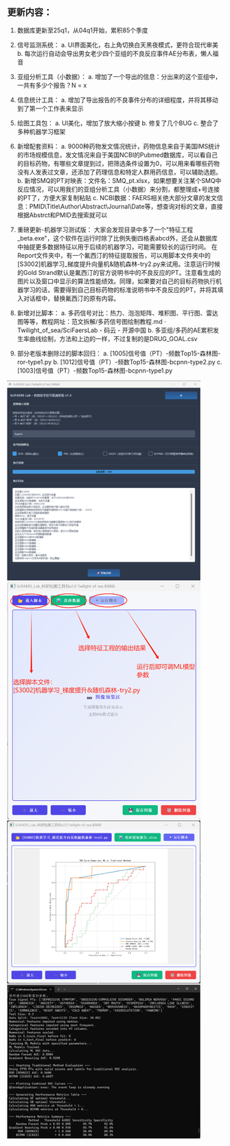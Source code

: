 ## 更新内容：
1. 数据库更新至25q1，从04q1开始，累积85个季度

2. 信号监测系统：
    a. UI界面美化，右上角切换白天黑夜模式，更符合现代审美
    b. 每次运行自动会导出男女老少四个亚组的不良反应事件AE分布表，懒人福音

3. 亚组分析工具（小数据）：
    a. 增加了一个导出的信息：分出来的这个亚组中，一共有多少个报告？N = x

4. 信息统计工具：
    a. 增加了导出报告的不良事件分布的详细程度，并将其移动到了第一个工作表来显示

5. 绘图工具包：
    a. UI美化，增加了放大缩小按键
    b. 修复了几个BUG
    c. 整合了多种机器学习框架

5. 新增配套资料：
    a. 9000种药物发文情况统计，药物信息来自于美国IMS统计的市场规模信息，发文情况来自于美国NCBI的Pubmed数据库，可以看自己的目标药物，有哪些文章提到过，把筛选条件设置为0，可以用来看哪些药物没有人发表过文章，还添加了药理信息和特定人群用药信息，可以辅助选题。
    b. 新增SMQ的PT对映表：文件名：SMQ_pt.xlsx，如果想要关注某个SMQ中反应情况，可以用我们的亚组分析工具（小数据）来分割，都整理成+号连接的PT了，方便大家复制粘贴
    c. NCBI数据：FAERS相关绝大部分文章的发文信息：PMID\Title\Author\Abstract\Journal\Date等，想查询对标的文章，直接根据Abstrct和PMID去搜索就可以

6. 重磅更新-机器学习测试版：
    大家会发现目录中多了一个"特征工程_beta.exe"，这个软件在运行时除了比例失衡四格表abcd外，还会从数据库中抽提更多数据特征以用于后续的机器学习，可能需要较长的运行时间。
    在Report文件夹中，有一个氟西汀的特征提取报告，可以用脚本文件夹中的[S3002]机器学习_梯度提升向量机&随机森林-try2.py来试用。注意运行时候的Gold Strand默认是氟西汀的官方说明书中的不良反应的PT。注意看生成的图片以及窗口中显示的算法性能绩效。同理，如果要对自己的目标药物执行机器学习的话，需要得到自己目标药物的标准说明书中不良反应的PT，并将其填入对话框中，替换氟西汀的原有内容。
    

7. 新增对比脚本：
    a. 多药信号对比：热力、泡泡矩阵、堆积图、平行图、雷达图等等，教程网址：范文拆解/多药信号图绘制教程.md · Twilight_of_sea/SciFaersLab - 码云 - 开源中国
    b. 多亚组/多药的AE累积发生率曲线绘制，方法和上边的一样，不过复制的是DRUG_GOAL.csv

8. 部分老版本删除过的脚本回归：
    a. [1005]信号值（PT）-频数Top15-森林图-ror-type1.py
    b. [1012]信号值（PT）-频数Top15-森林图-bcpnn-type2.py
    c. [1003]信号值（PT）-频数Top15-森林图-bcpnn-type1.py


<img src="../pic/新版界面2.png" alt="ML" width="450">

<img src="../pic/ML.png" alt="ML" width="450">

<img src="../pic/ML1.png" alt="ML" width="450">

<img src="../pic/ML3.png" alt="ML" width="450">





